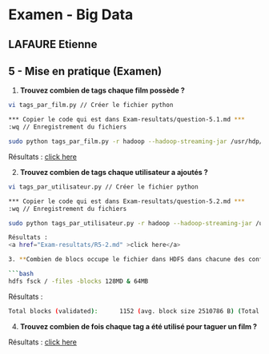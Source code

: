 # Examen - Big Data
## LAFAURE Etienne

## 5 - Mise en pratique (Examen)

1. **Trouvez combien de tags chaque film possède ?**

```bash
vi tags_par_film.py // Créer le fichier python

*** Copier le code qui est dans Exam-resultats/question-5.1.md ***
:wq // Enregistrement du fichiers

sudo python tags_par_film.py -r hadoop --hadoop-streaming-jar /usr/hdp/current/hadoop-mapreduce-client/hadoop-streaming.jar hdfs:///data/datasets/movies-2/tags.csv -o hdfs:///data/datasets/movies-2/tags_par_film
```
Résultats :
<a href="Exam-resultats/R5-1.md" >click here</a>

2. **Trouvez combien de tags chaque utilisateur a ajoutés ?**

```bash
vi tags_par_utilisateur.py // Créer le fichier python

*** Copier le code qui est dans Exam-resultats/question-5.2.md ***
:wq // Enregistrement du fichiers

sudo python tags_par_utilisateur.py -r hadoop --hadoop-streaming-jar /usr/hdp/current/hadoop-mapreduce-client/hadoop-streaming.jar hdfs:///data/datasets/movies-2/tags.csv -o hdfs:///data/datasets/movies-2/tags_par_utilisateur

Résultats :
<a href="Exam-resultats/R5-2.md" >click here</a>

3. **Combien de blocs occupe le fichier dans HDFS dans chacune des configurations ?**

```bash
hdfs fsck / -files -blocks 128MD & 64MB
```

Résultats :
```bash
Total blocks (validated):      1152 (avg. block size 2510786 B) (Total open file blocks (not validated): 1)
```

4. **Trouvez combien de fois chaque tag a été utilisé pour taguer un film ?**

Résultats :
<a href="Exam-resultats/R5-4.md" >click here</a>


